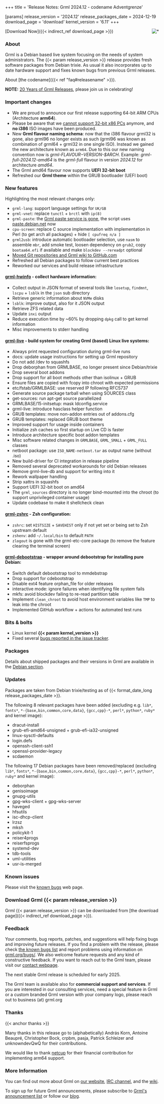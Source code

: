 +++
title = 'Release Notes: Grml 2024.12 - codename Adventgrenze'

[params]
release_version = '2024.12'
release_packages_date = 2024-12-19
download_page = 'download'
kernel_version = '6.11'
+++

<a href="/screenshots/"><img align="right" style="margin-left: 20px; border: 0" src="/screenshots/grml_2024.12.jpg" alt="*" /></a>

[Download Now]({{< indirect_ref download_page >}})

### About

Grml is a Debian based live system focusing on the needs of system administrators.
The {{< param release_version >}} release provides fresh software packages from Debian trixie.
As usual it also incorporates up to date hardware support and fixes known bugs from previous Grml releases.

About [the codename]({{< ref "faq#releasename" >}}).

**NOTE:** [20 Years of Grml Releases](https://blog.grml.org/archives/417-20-years-grml-releases.html), please join us in celebrating!

### Important changes

* We are proud to announce our first release supporting 64-bit ARM CPUs (Architecture **arm64**).
* Please be aware that we [cannot support 32-bit x86 PCs](https://blog.grml.org/archives/416-grml32-sunset.html) anymore, and **no i386** ISO images have been produced.
* New **Grml flavour naming schema**: now that the i386 flavour grml32 is gone, also grml96 no longer exists as such (grml96 was known as combination of grml64 + grml32 in one single ISO).
  Instead we gained the new architecture known as `arm64`.
  Due to this our new naming convention now is _grml-$FLAVOUR-$VERSION-$ARCH_.
  Example: _grml-full-2024.12-amd64_ is the _grml-full_ flavour in version _2024.12_ for architecture _amd64_.
* The Grml amd64 flavour now supports **UEFI 32-bit boot**
* Refreshed our **Grml theme** within the GRUB bootloader (UEFI boot)

### New features

Highlighting the most relevant changes only:

<!-- misc -->

* `grml-lang`: support language settings for `UK/GB`
* `grml-vnet`: replace `tunctl` + `brctl` with `ip(8)`
* `grml-paste`: the [Grml paste service is gone](https://blog.grml.org/archives/415-Infrastructure-overhaul-web-paste-blog.html), the script uses [paste.debian.net](https://paste.debian.net/) now
* `cpu-screen`: replace C source implementation with implementation in  Perl (to get arch all packages) + hide `[ cpufreq n/a ]`
* `grml2usb`: introduce automatic bootloader selection, use `nasm` to assemble `mbr`, add smoke test, loosen dependency on `grub2`, copy `bootaa64.efi` if available and make `blockdev --rereadpt` optional
* [Moved Git repositories and Grml wiki to GitHub.com](https://blog.grml.org/archives/414-Migrated-Git-and-Wiki-services.html)
* Refreshed all Debian packages to follow current best practices
* Reworked our services and build release infrastructure

#### [grml-hwinfo](/grml-hwinfo/) - collect hardware information:

* Collect output in JSON format of several tools like `losetup`, `findmnt`, `lscpu` + `lsblk` in the `json` sub directory
* Retrieve generic information about `NVMe` disks
* `lsblk`: improve output, also for it JSON output
* Retrieve ZFS related data
* Update `inxi` output
* Reduce execution time by ~60% by dropping `dpkg` call to get kernel information
* Misc improvements to stderr handling

#### [grml-live](/grml-live/) - build system for creating Grml (based) Linux live systems:

* Always print requested configuration during grml-live runs
* docs: update usage instructions for setting up Grml repository
* Do not add /dev to squashfs
* Drop deborphan from GRMLBASE, no longer present since Debian/trixie
* Drop several boot addons
* Drop support for all boot methods other than isolinux + GRUB
* Ensure files are copied with fcopy into chroot with expected permissions
* etc/fstab/GRMLBASE: use reserved IP following RFC5737
* Generate source package tarball when using SOURCES class
* get-sources: run apt-get source parallelized
* GRMLBASE/15-initsetup: mask ldconfig.service
* grml-live: introduce hasclass helper function
* GRUB templates: move non-addon entries out of addons.cfg
* GRUB templates: replaced GRUB boot theme
* Improved support for usage inside containers
* Initialize zsh caches so first startup on Live CD is faster
* Introduce architecture specific boot addon templates
* Misc software related changes in `GRMLBASE`, `GRML_SMALL` + `GRML_FULL` classes
* netboot package: use `ISO_NAME-netboot.tar` as output name (without .iso)
* New build-driver for CI integration in release pipeline
* Removed several deprecated workarounds for old Debian releases
* Remove grml-live-db and support for writing into it
* Rework wallpaper handling
* Strip xattrs in squashfs
* Support UEFI 32-bit boot on amd64
* The `grml_sources` directory is no longer bind-mounted into the chroot (to support unprivileged container usage)
* Update codebase to make it shellcheck clean

#### [grml-zshrc](/zsh/) - Zsh configuration:

* `zshrc`: set `HISTSIZE` + `SAVEHIST` only if not yet set or being set to Zsh upstream default
* `zshenv`: add `~/.local/bin` to default `PATH`
* `zlogout` is gone with the grml-etc-core package (to remove the feature clearing the terminal screen)

#### [grml-debootstrap](/grml-debootstrap/) - wrapper around debootstrap for installing pure Debian:

* Switch default debootstrap tool to mmdebstrap
* Drop support for cdebootstrap
* Disable ext4 feature orphan_file for older releases
* interactive mode: ignore failures when identifying file system fails
* mkfs: avoid blockdev failing to re-read partition table
* Implement `clean_chroot` to avoid host environment variables like `TMP` to leak into the chroot
* Implemented GitHub workflow + actions for automated test runs

### Bits & bolts

* Linux kernel **{{< param kernel_version >}}**
* Fixed several [bugs reported in the issue tracker](https://github.com/grml/grml/issues/).

### Packages

Details about shipped packages and their versions in Grml are available in the [Debian section](/files/#debian).

### Updates

Packages are taken from Debian trixie/testing as of {{< format_date_long release_packages_date >}}.

The following 8 relevant packages have been added (excluding e.g. `lib*`, `fonts*`, `*-{base,bin,common,core,data}`, `{gcc,cpp}-*`, `perl*`, `python*`, `ruby*` and kernel image):

* dracut-install
* grub-efi-amd64-unsigned + grub-efi-ia32-unsigned
* linux-sysctl-defaults
* login.defs
* openssh-client-ssh1
* openssl-provider-legacy
* scdaemon

The following 17 Debian packages have been removed/replaced (excluding `lib*`, `fonts*`, `*-{base,bin,common,core,data}`, `{gcc,cpp}-*`, `perl*`, `python*`, `ruby*` and kernel image):

* deborphan
* genisoimage
* gnupg-utils
* gpg-wks-client + gpg-wks-server
* haveged
* hfsutils
* isc-dhcp-client
* lrzsz
* mksh
* policykit-1
* reiser4progs
* reiserfsprogs
* systemd-dev
* tdb-tools
* uml-utilities
* usr-is-merged

### Known issues

Please visit the [known bugs](/bugs/known/) web page.

### Download Grml {{< param release_version >}}

Grml {{< param release_version >}} can be downloaded from [the download page]({{< indirect_ref download_page >}}).

### Feedback

Your comments, bug reports, patches, and suggestions will help fixing bugs and improving future releases.
If you find a problem with the release, please check [the known bugs list](/bugs/known/) and report problems using information on [grml.org/bugs/](/bugs/).
We also welcome feature requests and any kind of constructive feedback.
If you want to reach out to the Grml team, please visit our [contact webpage](/contact/).

The next stable Grml release is scheduled for early 2025.

The Grml team is available also for **commercial support and services**.
If you are interested in our consulting services, need a special feature in Grml or a custom branded Grml version with your company logo, please reach out to business (at) grml.org

### Thanks
{{< anchor thanks >}}

Many thanks in this release go to (alphabetically)
András Korn,
Antoine Beaupré,
Christopher Bock,
crpbm,
pasja,
Patrick Schleizer
and
unknowndevQwQ
for their contributions.

We would like to thank [netcup](https://www.netcup.com/) for their financial contribution for implementing arm64 support.

### More Information

You can find out more about Grml on [our website](/), [IRC channel](/contact/#irc), and the [wiki](https://github.com/grml/grml/wiki).

To sign up for future Grml announcements, please subscribe to [Grml's announcement list](http://ml.grml.org/mailman/listinfo/grml-announce) or follow our [blog](https://blog.grml.org/).
